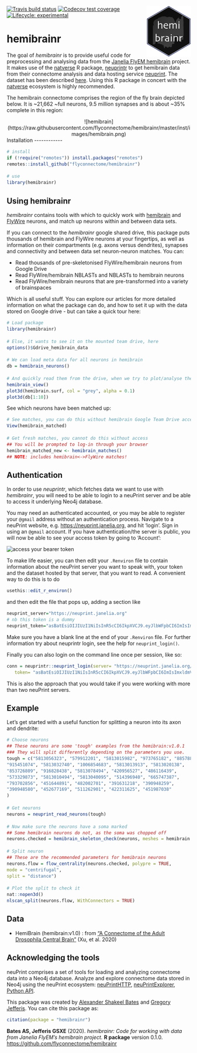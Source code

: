 <!-- README.md is generated from README.Rmd. Please edit that file -->
<!-- badges: start -->
<img src="man/figures/logo.svg" align="right" height="139" /> [![Travis
build
status](https://travis-ci.org/flyconnectome/hemibrainr.svg?branch=master)](https://travis-ci.org/flyconnectome/hemibrainr)
[![Codecov test
coverage](https://codecov.io/gh/flyconnectome/hemibrainr/branch/master/graph/badge.svg)](https://codecov.io/gh/flyconnectome/hemibrainr?branch=master)
[![Lifecycle:
experimental](https://img.shields.io/badge/lifecycle-experimental-orange.svg)](https://www.tidyverse.org/lifecycle/#experimental)
<!-- badges: end -->

hemibrainr
==========

The goal of *hemibrainr* is to provide useful code for preprocessing and
analysing data from the [Janelia FlyEM
hemibrain](https://www.janelia.org/project-team/flyem) project. It makes
use of the [natverse](https://github.com/natverse) R package,
[neuprintr](https://github.com/natverse/neuprintr) to get hemibrain data
from their connectome analysis and data hosting service
[neuprint](https://github.com/connectome-neuprint/neuPrint). The dataset
has been described
[here]((https://www.biorxiv.org/content/10.1101/2020.01.21.911859v1)).
Using this R package in concert with the
[natverse](https://github.com/natverse/natverse) ecosystem is highly
recommended.

The hemibrain connectome comprises the region of the fly brain depicted
below. It is \~21,662 \~full neurons, 9.5 million synapses and is about
\~35% complete in this region:

<center>
![hemibrain](https://raw.githubusercontent.com/flyconnectome/hemibrainr/master/inst/images/hemibrain.png)
</center>
Installation
------------

``` r
# install
if (!require("remotes")) install.packages("remotes")
remotes::install_github("flyconnectome/hemibrainr")

# use 
library(hemibrainr)
```

Using hemibrainr
----------------

*hemibrainr* contains tools with which to quickly work with
[hemibrain](https://neuprint.janelia.org/help/videos?dataset=hemibrain)
and
[FlyWire](https://ngl.flywire.ai/?local_id=c8c06ea181ad5447b04beacfc4cb1b66)
neurons, and match up neurons within and between data sets.

If you can connect to the *hemibrainr* google shared drive, this package
puts thousands of hemibrain and FlyWire neurons at your fingertips, as
well as information on their compartments (e.g. axons versus dendrites),
synapses and connectivity and between data set neuron-neuron matches.
You can:

-   Read thousands of pre-skeletonised FlyWire/hemibrain neurons from
    Google Drive
-   Read FlyWire/hemibrain NBLASTs and NBLASTs to hemibrain neurons
-   Read FlyWire/hemibrain neurons that are pre-transformed into a
    variety of brainspaces

Which is all useful stuff. You can explore our articles for more
detailed information on what the package can do, and how to set it up
with the data stored on Google drive - but can take a quick tour here:

``` r
# Load package
library(hemibrainr)

# Else, it wants to see it on the mounted team drive, here
options()$Gdrive_hemibrain_data

# We can load meta data for all neurons in hemibrain
db = hemibrain_neurons()

# And quickly read them from the drive, when we try to plot/analyse them!
hemibrain_view()
plot3d(hemibrain.surf, col = "grey", alpha = 0.1)
plot3d(db[1:10])
```

See which neurons have been matched up:

``` r
# See matches, you can do this without hemibrain Google Team Drive access
View(hemibrain_matched)

# Get fresh matches, you cannot do this without access
## You will be prompted to log-in through your browser
hemibrain_matched_new <- hemibrain_matches() 
## NOTE: includes hemibrain<->FlyWire matches!
```

Authentication
--------------

In order to use *neuprintr*, which fetches data we want to use with
*hemibrainr*, you will need to be able to login to a neuPrint server and
be able to access it underlying Neo4j database.

You may need an authenticated accounted, or you may be able to register
your `@gmail` address without an authentication process. Navigate to a
neuPrint website,
e.g. <a href="https://neuprint.janelia.org" class="uri">https://neuprint.janelia.org</a>,
and hit ‘login’. Sign in using an `@gmail` account. If you have
authentication/the server is public, you will now be able to see your
access token by going to ‘Account’:

![access your bearer
token](https://raw.githubusercontent.com/natverse/neuprintr/master/inst/images/bearertoken.png)

To make life easier, you can then edit your `.Renviron` file to contain
information about the neuPrint server you want to speak with, your token
and the dataset hosted by that server, that you want to read. A
convenient way to do this is to do

``` r
usethis::edit_r_environ()
```

and then edit the file that pops up, adding a section like

``` r
neuprint_server="https://neuprint.janelia.org"
# nb this token is a dummy
neuprint_token="asBatEsiOIJIUzI1NiIsInR5cCI6IkpXVCJ9.eyJlbWFpbCI6ImIsImxldmVsIjoicmVhZHdyaXRlIiwiaW1hZ2UtdXJsIjoiaHR0cHM7Ly9saDQuZ29vZ2xldXNlcmNvbnRlbnQuY29tLy1QeFVrTFZtbHdmcy9BQUFBQUFBQUFBDD9BQUFBQUFBQUFBQS9BQ0hpM3JleFZMeEI4Nl9FT1asb0dyMnV0QjJBcFJSZlI6MTczMjc1MjU2HH0.jhh1nMDBPl5A1HYKcszXM518NZeAhZG9jKy3hzVOWEU"
```

Make sure you have a blank line at the end of your `.Renviron` file. For
further information try about neuprintr login, see the help for
`neuprint_login()`.

Finally you can also login on the command line once per session, like
so:

``` r
conn = neuprintr::neuprint_login(server= "https://neuprint.janelia.org/",
   token= "asBatEsiOIJIUzI1NiIsInR5cCI6IkpXVCJ9.eyJlbWFpbCI6ImIsImxldmVsIjoicmVhZHdyaXRlIiwiaW1hZ2UtdXJsIjoiaHR0cHM7Ly9saDQuZ29vZ2xldXNlcmNvbnRlbnQuY29tLy1QeFVrTFZtbHdmcy9BQUFBQUFBQUFBDD9BQUFBQUFBQUFBQS9BQ0hpM3JleFZMeEI4Nl9FT1asb0dyMnV0QjJBcFJSZlI6MTczMjc1MjU2HH0.jhh1nMDBPl5A1HYKcszXM518NZeAhZG9jKy3hzVOWEU")
```

This is also the approach that you would take if you were working with
more than two neuPrint servers.

Example
-------

Let’s get started with a useful function for splitting a neuron into its
axon and dendrite:

``` r
# Choose neurons
## These neurons are some 'tough' examples from the hemibrain:v1.0.1
### They will split differently depending on the parameters you use.
tough = c("5813056323", "579912201", "5813015982", "973765182", "885788485",
"915451074", "5813032740", "1006854683", "5813013913", "5813020138",
"853726809", "916828438", "5813078494", "420956527", "486116439",
"573329873", "5813010494", "5813040095", "514396940", "665747387",
"793702856", "451644891", "482002701", "391631218", "390948259",
"390948580", "452677169", "511262901", "422311625", "451987038"
)

# Get neurons
neurons = neuprint_read_neurons(tough)

# Now make sure the neurons have a soma marked
## Some hemibrain neurons do not, as the soma was chopped off
neurons.checked = hemibrain_skeleton_check(neurons, meshes = hemibrain.rois)

# Split neuron
## These are the recommended parameters for hemibrain neurons
neurons.flow = flow_centrality(neurons.checked, polypre = TRUE,
mode = "centrifugal",
split = "distance")

# Plot the split to check it
nat::nopen3d()
nlscan_split(neurons.flow, WithConnectors = TRUE)
```

Data
----

-   HemiBrain (hemibrain:v1.0) : from [“A Connectome of the Adult
    Drosophila Central
    Brain”](https://www.biorxiv.org/content/10.1101/2020.01.21.911859v1)
    (Xu, et al. 2020)

Acknowledging the tools
-----------------------

neuPrint comprises a set of tools for loading and analyzing connectome
data into a Neo4j database. Analyze and explore connectome data stored
in Neo4j using the neuPrint ecosystem:
[neuPrintHTTP](https://github.com/connectome-neuprint/neuPrintHTTP),
[neuPrintExplorer](https://github.com/connectome-neuprint/neuPrintExplorer),
[Python API](https://github.com/connectome-neuprint/neuprint-python).

This package was created by [Alexander Shakeel
Bates](https://scholar.google.com/citations?user=BOVTiXIAAAAJ&hl=en) and
[Gregory Jefferis](https://en.wikipedia.org/wiki/Gregory_Jefferis). You
can cite this package as:

``` r
citation(package = "hemibrainr")
```

**Bates AS, Jefferis GSXE** (2020). *hemibrainr: Code for working with
data from Janelia FlyEM’s hemibrain project.* **R package** version
0.1.0.
<a href="https://github.com/flyconnectome/hemibrainr" class="uri">https://github.com/flyconnectome/hemibrainr</a>
